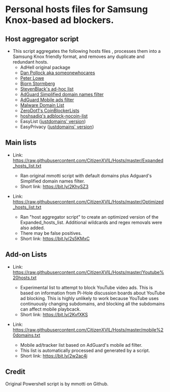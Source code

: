# Personal hosts files for Samsung Knox-based ad blockers.

## Host aggregator script
 * This script aggregates the following hosts files , processes them into a Samsung Knox friendly format, and removes any duplicate and redundant hosts.
   - AdHell original package
   - [Dan Pollock aka someonewhocares](http://someonewhocares.org/hosts/)
   - [Peter Lowe](https://pgl.yoyo.org/as/serverlist.php?showintro=0;hostformat=hosts)
   - [Bjorn Stormberg](https://github.com/bjornstar/hosts)
   - [StevenBlack's ad-hoc list](https://github.com/StevenBlack/hosts)
   - [AdGuard Simplified domain names filter](https://kb.adguard.com/en/general/adguard-ad-filters#domains)
   - [AdGuard Mobile ads filter](https://kb.adguard.com/en/general/adguard-ad-filters#mobile)
   - [Malware Domain List](http://www.malwaredomainlist.com/hostslist/hosts.txt)
   - [ZeroDot1's CoinBlockerLists](https://github.com/ZeroDot1/CoinBlockerLists)
   - [hoshsadiq's adblock-nocoin-list](https://github.com/hoshsadiq/adblock-nocoin-list)
   - EasyList ([justdomains' version](https://github.com/justdomains/blocklists#easylist-domains-only))
   - EasyPrivacy ([justdomains' version](https://github.com/justdomains/blocklists#easyprivacy-domains-only))

## Main lists
* Link: https://raw.githubusercontent.com/CitizenXVIL/Hosts/master/Expanded_hosts_list.txt
   - Ran original mmotti script with default domains plus Adguard's Simplified domain names filter.
   - Short link: https://bit.ly/2KhySZ3
   
* Link: https://raw.githubusercontent.com/CitizenXVIL/Hosts/master/Optimized_hosts_list.txt
   - Ran "host aggregator script" to create an optimized version of the Expanded_hosts_list. Additional wildcards and regex removals were also added.
   - There may be false positives.
   - Short link: https://bit.ly/2s5KMxC

## Add-on Lists
* Link: https://raw.githubusercontent.com/CitizenXVIL/Hosts/master/Youtube%20hosts.txt
   - Experimental list to attempt to block YouTube video ads. This is based on information from Pi-Hole discussion boards about YouTube ad blocking. This is highly unlikely to work because YouTube uses continuously changing subdomains, and blocking all the subdomains can affect mobile playbcack.
   - Short link: https://bit.ly/2KvfXKS

* Link: https://raw.githubusercontent.com/CitizenXVIL/Hosts/master/mobile%20domains.txt
   - Mobile ad/tracker list based on AdGuard's mobile ad filter.
   - This list is automatically processed and generated by a script.
   - Short link: https://bit.ly/2w2ac4j

## Credit

Original Powershell script is by mmotti on Github.
